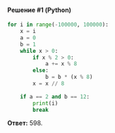 #### Решение #1 (Python)
```python
for i in range(-100000, 100000):
	x = i
	a = 0
	b = 1
	while x > 0:
		if x % 2 > 0:
			a += x % 8
		else:
			b = b * (x % 8)
		x = x // 8
	
	if a == 2 and b == 12:
		print(i)
		break
```

**Ответ:** 598.
